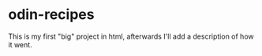 # odin-recipes
This is my first "big" project in html, afterwards I'll add a 
description of how it went.